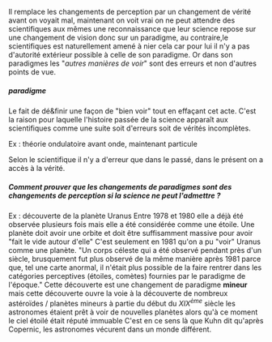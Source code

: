 Il remplace les changements de perception par un changement de vérité 
avant on voyait mal, maintenant on voit vrai 
on ne peut attendre des scientifiques aux mêmes une reconnaissance que leur science repose sur une changement de vision donc sur un paradigme, au contraire,le scientifiques est naturellement amené à nier cela car pour lui il n'y a pas d'autorité extérieur possible à celle de son paradigme. Or dans son paradigmes les "*autres manières de voir*" sont des erreurs et non d'autres points de vue. 

##### paradigme 
Le fait de dé&finir une façon de "bien voir" tout en effaçant cet acte. C'est la raison pour laquelle l'histoire passée de la science apparaît aux scientifiques comme une suite soit d'erreurs soit de vérités incomplètes.

Ex : théorie ondulatoire
avant onde, maintenant particule 

Selon le scientifique il n'y a d'erreur que dans le passé, dans le présent on a accès à la vérité. 

##### Comment prouver que les changements de paradigmes sont des changements de perception si la science ne peut l'admettre ?
Ex : découverte de la planète Uranus 
	Entre 1978 et 1980 elle a déjà été observée plusieurs fois mais elle a été considérée comme une étoile. 
Une planète doit avoir une orbite et doit être suffisamment massive pour avoir "fait le vide autour d'elle"
C'est seulement en 1981 qu'on a pu "voir" Uranus comme une planète. 
"Un corps céleste qui a été observé pendant près d'un siècle, brusquement fut plus observé de la même manière après 1981 parce que, tel une carte anormal, il n'était plus possible de la faire rentrer dans les catégories perceptives (étoiles, comètes) fournies par le paradigme de l'époque."
Cette découverte est une changement de paradigme **mineur** mais cette découverte ouvre la voie à la découverte de nombreux astéroïdes / planètes mineurs à partie du début du $XIX^{ème}$ siècle les astronomes étaient prêt à voir de nouvelles planètes alors qu'à ce moment le ciel étoilé était réputé immuable 
C'est en ce sens là que Kuhn dit qu'après Copernic, les astronomes vécurent dans un monde différent.  